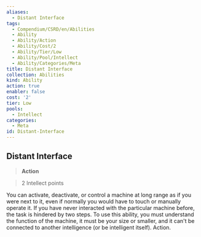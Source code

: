 ```yaml
---
aliases:
  - Distant Interface
tags:
  - Compendium/CSRD/en/Abilities
  - Ability
  - Ability/Action
  - Ability/Cost/2
  - Ability/Tier/Low
  - Ability/Pool/Intellect
  - Ability/Categories/Meta
title: Distant Interface
collection: Abilities
kind: Ability
action: true
enabler: false
cost: '2'
tier: Low
pools:
  - Intellect
categories:
  - Meta
id: Distant-Interface
---
```

## Distant Interface    
>**Action**    
>2 Intellect points  
    
You can activate, deactivate, or control a machine at long range as if you were next to it, even if normally you would have to touch or manually operate it. If you have never interacted with the particular machine before, the task is hindered by two steps. To use this ability, you must understand the function of the machine, it must be your size or smaller, and it can't be connected to another intelligence (or be intelligent itself). Action.
